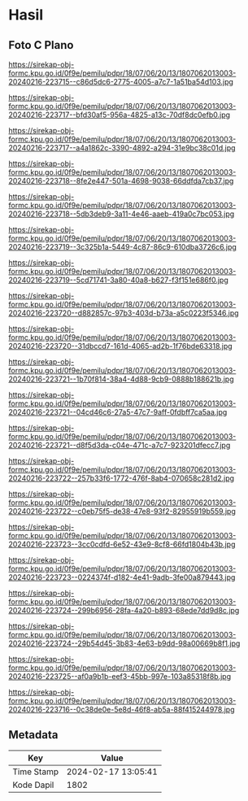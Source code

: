 # Hasil

## Foto C Plano

https://sirekap-obj-formc.kpu.go.id/0f9e/pemilu/pdpr/18/07/06/20/13/1807062013003-20240216-223715--c86d5dc6-2775-4005-a7c7-1a51ba54d103.jpg

https://sirekap-obj-formc.kpu.go.id/0f9e/pemilu/pdpr/18/07/06/20/13/1807062013003-20240216-223717--bfd30af5-956a-4825-a13c-70df8dc0efb0.jpg

https://sirekap-obj-formc.kpu.go.id/0f9e/pemilu/pdpr/18/07/06/20/13/1807062013003-20240216-223717--a4a1862c-3390-4892-a294-31e9bc38c01d.jpg

https://sirekap-obj-formc.kpu.go.id/0f9e/pemilu/pdpr/18/07/06/20/13/1807062013003-20240216-223718--8fe2e447-501a-4698-9038-66ddfda7cb37.jpg

https://sirekap-obj-formc.kpu.go.id/0f9e/pemilu/pdpr/18/07/06/20/13/1807062013003-20240216-223718--5db3deb9-3a11-4e46-aaeb-419a0c7bc053.jpg

https://sirekap-obj-formc.kpu.go.id/0f9e/pemilu/pdpr/18/07/06/20/13/1807062013003-20240216-223719--3c325b1a-5449-4c87-86c9-610dba3726c6.jpg

https://sirekap-obj-formc.kpu.go.id/0f9e/pemilu/pdpr/18/07/06/20/13/1807062013003-20240216-223719--5cd71741-3a80-40a8-b627-f3f151e686f0.jpg

https://sirekap-obj-formc.kpu.go.id/0f9e/pemilu/pdpr/18/07/06/20/13/1807062013003-20240216-223720--d882857c-97b3-403d-b73a-a5c0223f5346.jpg

https://sirekap-obj-formc.kpu.go.id/0f9e/pemilu/pdpr/18/07/06/20/13/1807062013003-20240216-223720--31dbccd7-161d-4065-ad2b-1f76bde63318.jpg

https://sirekap-obj-formc.kpu.go.id/0f9e/pemilu/pdpr/18/07/06/20/13/1807062013003-20240216-223721--1b70f814-38a4-4d88-9cb9-0888b188621b.jpg

https://sirekap-obj-formc.kpu.go.id/0f9e/pemilu/pdpr/18/07/06/20/13/1807062013003-20240216-223721--04cd46c6-27a5-47c7-9aff-0fdbff7ca5aa.jpg

https://sirekap-obj-formc.kpu.go.id/0f9e/pemilu/pdpr/18/07/06/20/13/1807062013003-20240216-223721--d8f5d3da-c04e-471c-a7c7-923201dfecc7.jpg

https://sirekap-obj-formc.kpu.go.id/0f9e/pemilu/pdpr/18/07/06/20/13/1807062013003-20240216-223722--257b33f6-1772-476f-8ab4-070658c281d2.jpg

https://sirekap-obj-formc.kpu.go.id/0f9e/pemilu/pdpr/18/07/06/20/13/1807062013003-20240216-223722--c0eb75f5-de38-47e8-93f2-82955919b559.jpg

https://sirekap-obj-formc.kpu.go.id/0f9e/pemilu/pdpr/18/07/06/20/13/1807062013003-20240216-223723--3cc0cdfd-6e52-43e9-8cf8-66fd1804b43b.jpg

https://sirekap-obj-formc.kpu.go.id/0f9e/pemilu/pdpr/18/07/06/20/13/1807062013003-20240216-223723--0224374f-d182-4e41-9adb-3fe00a879443.jpg

https://sirekap-obj-formc.kpu.go.id/0f9e/pemilu/pdpr/18/07/06/20/13/1807062013003-20240216-223724--299b6956-28fa-4a20-b893-68ede7dd9d8c.jpg

https://sirekap-obj-formc.kpu.go.id/0f9e/pemilu/pdpr/18/07/06/20/13/1807062013003-20240216-223724--29b54d45-3b83-4e63-b9dd-98a00669b8f1.jpg

https://sirekap-obj-formc.kpu.go.id/0f9e/pemilu/pdpr/18/07/06/20/13/1807062013003-20240216-223725--af0a9b1b-eef3-45bb-997e-103a85318f8b.jpg

https://sirekap-obj-formc.kpu.go.id/0f9e/pemilu/pdpr/18/07/06/20/13/1807062013003-20240216-223716--0c38de0e-5e8d-46f8-ab5a-88f415244978.jpg


## Metadata

| Key        | Value               |
| ---------- | ------------------- |
| Time Stamp | 2024-02-17 13:05:41 |
| Kode Dapil | 1802                |



